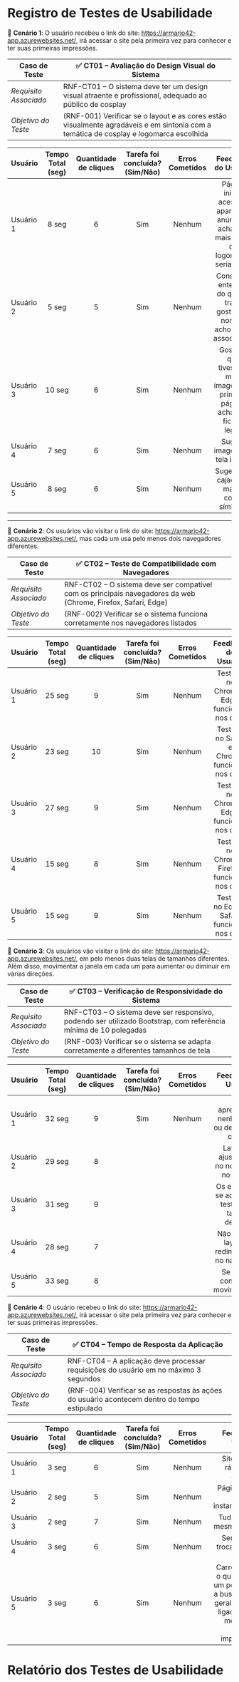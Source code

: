 # Registro de Testes de Usabilidade

🔹 **Cenário 1**: O usuário recebeu o link do site: https://armario42-app.azurewebsites.net/, irá acessar o site pela primeira vez para conhecer e ter suas primeiras impressões.

|**Caso de Teste** 	| ✅ **CT01 – Avaliação do Design Visual do Sistema** | 
| ---	| ---	|
|*Requisito Associado* | RNF-CT01 – O sistema deve ter um design visual atraente e profissional, adequado ao público de cosplay |
|*Objetivo do Teste* 	| (RNF-001) Verificar se o layout e as cores estão visualmente agradáveis e em sintonia com a temática de cosplay e logomarca escolhida |   

| **Usuário**   | **Tempo Total (seg)** | **Quantidade de cliques** | **Tarefa foi concluída?** (Sim/Não) | **Erros Cometidos** | **Feedback do Usuário** |
|-------------|:--------------------:|:---------------------------------:|:-----------------:|:------------------------:|:------------------------------:|
| Usuário 1    |       8 seg             |                   6              |        Sim         |           Nenhum             |             Página inicial acessa e aparecem anúncios, acha que mais cores da logomarca seria legal.               |                       
| Usuário 2    |         5 seg           |                     5            |        Sim         |               Nenhum         |                Consegue entender do que se trata, gostou do nome e achou bem associativo.              |                          
| Usuário 3    |              10 seg      |                      6           |             Sim    |          Nenhum              |                     Gostaria que tivessem mais imagens na primeira página, acha que ficaria legal.         |                      
| Usuário 4    |            7 seg        |                 6                |          Sim       |           Nenhum             |              Sugere imagens na tela inicial.          |                     
| Usuário 5    |           8 seg         |                   6              |             Sim    |              Nenhum          |               Sugere um cajado de magia como símbolo.              |                     

----

🔹 **Cenário 2**: Os usuários vão visitar o link do site: https://armario42-app.azurewebsites.net/, mas cada um usa pelo menos dois navegadores diferentes.

|**Caso de Teste** 	| ✅ **CT02 – Teste de Compatibilidade com Navegadores** | 
| ---	| ---	|
|*Requisito Associado* | RNF-CT02 – O sistema deve ser compatível com os principais navegadores da web (Chrome, Firefox, Safari, Edge) |
|*Objetivo do Teste* 	| (RNF-002) Verificar se o sistema funciona corretamente nos navegadores listados |   

| **Usuário**   | **Tempo Total (seg)** | **Quantidade de cliques** | **Tarefa foi concluída?** (Sim/Não) | **Erros Cometidos** | **Feedback do Usuário** |
|-------------|:--------------------:|:---------------------------------:|:-----------------:|:------------------------:|:------------------------------:|
| Usuário 1    |         25 seg           |                 9                |           Sim      |           Nenhum             |               Testado no Chrome e Edge, funcionou nos dois.               |                       
| Usuário 2    |             23 seg       |                 10                |          Sim       |          Nenhum                |             Testado no Safari e Chrome, funcionou nos dois.                    |                          
| Usuário 3    |             27 seg       |                   9              |        Sim         |            Nenhum              |                Testado no Chrome e Edge, funcionou nos dois.                 |                      
| Usuário 4    |                 15 seg   |                    8             |        Sim          |            Nenhum              |               Testado no Chrome e Firefox, funcionou nos dois.                  |                     
| Usuário 5    |             15 seg       |                     9            |        Sim          |            Nenhum              |              Testado no Edge e Safari, funcionou nos dois.                   |                     

🔹 **Cenário 3**:  Os usuários vão visitar o link do site: https://armario42-app.azurewebsites.net/, em pelo menos duas telas de tamanhos diferentes. Além disso, movimentar a janela em cada um para aumentar ou diminuir em várias direções.

|**Caso de Teste** 	| ✅ **CT03 – Verificação de Responsividade do Sistema** | 
| ---	| ---	|
|*Requisito Associado* | RNF-CT03 – O sistema deve ser responsivo, podendo ser utilizado Bootstrap, com referência mínima de 10 polegadas |
|*Objetivo do Teste* 	| (RNF-003) Verificar se o sistema se adapta corretamente a diferentes tamanhos de tela |   

| **Usuário**   | **Tempo Total (seg)** | **Quantidade de cliques** | **Tarefa foi concluída?** (Sim/Não) | **Erros Cometidos** | **Feedback do Usuário** |
|-------------|:--------------------:|:---------------------------------:|:-----------------:|:------------------------:|:------------------------------:|
| Usuário 1    |         32 seg           |              9                   |        Sim         |           Nenhum            |             Não apresentado nenhum erro ou deformação crítica.                 |                       
| Usuário 2    |         29 seg           |                8                 |                 |                        |               Layout se ajustou bem no notebook e no celular.               |                          
| Usuário 3    |            31 seg        |                9                 |                 |                        |       Os elementos se adaptaram, testado em tablet e desktop.           |                      
| Usuário 4    |           28 seg        |                7                 |                 |                        |            Não quebrou layout ao redimensionar no navegador.                  |                     
| Usuário 5    |                33 seg    |                8                 |                 |                        |              Se ajustou conforme a movimentação.                |                     

🔹 **Cenário 4**: O usuário recebeu o link do site: https://armario42-app.azurewebsites.net/, irá acessar o site pela primeira vez para conhecer e ter suas primeiras impressões.

|**Caso de Teste** 	| ✅ **CT04 – Tempo de Resposta da Aplicação** | 
| ---	| ---	|
|*Requisito Associado* | RNF-CT04 – A aplicação deve processar requisições do usuário em no máximo 3 segundos |
|*Objetivo do Teste* 	| (RNF-004) Verificar se as respostas às ações do usuário acontecem dentro do tempo estipulado |   

| **Usuário**   | **Tempo Total (seg)** | **Quantidade de cliques** | **Tarefa foi concluída?** (Sim/Não) | **Erros Cometidos** | **Feedback do Usuário** |
|-------------|:--------------------:|:---------------------------------:|:-----------------:|:------------------------:|:------------------------------:|
| Usuário 1    |          3 seg          |                          6       |           Sim      |           Nenhum              |                  Site carregou rápido, sem atrasos.            |                       
| Usuário 2    |            2 seg        |                           5      |        Sim          |           Nenhum              |                Páginas abriram quase instantaneamente.              |                          
| Usuário 3    |            2 seg        |                      7          |       Sim           |            Nenhum             |             Tudo fluiu bem, mesmo no celular.                 |                      
| Usuário 4    |            3 seg        |                    6             |        Sim          |           Nenhum              |                Sem lentidão, trocas de página rápidas.              |                     
| Usuário 5    |         3 seg           |                     6            |          Sim        |           Nenhum              |                 Carregou rápido, o que processou um pouco mais foi a busca e criação, geralmente ações ligadas a banco mesmo mas quase imperceptível.         |                     

# Relatório dos Testes de Usabilidade
